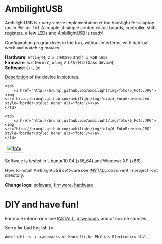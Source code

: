 AmbilightUSB
============

AmbilightUSB is a very simple implementation of the backlight for a laptop (as in Philips TV). A couple of simple printed circuit boards, controller, shift registers, a few LEDs and AmbilightUSB is ready!   

Configuration program lives in the tray, without interfering with habitual work and watching movies.   

**Hardware**: `ATtiny44`, `2 x 74HC595` and `4 x RGB LEDs`   
**Firmware**: written in `C`, using `V-USB` (HID Class device)   
**Software**: `C++`, `Qt`

[Description](http://brunql.github.com/ambilight/) of the device in pictures.   

<table>
<tr>
	<td>
		<a href="http://brunql.github.com/ambilight/img/foto/1_Foto.JPG"><img src="http://brunql.github.com/ambilight/img/foto/1_FotoPreview.JPG"  style="border-style: none" alt="foto"/></a>
	</td>

	<td>
		<a href="http://brunql.github.com/ambilight/img/foto/5_Foto.JPG"><img src="http://brunql.github.com/ambilight/img/foto/5_FotoPreview.JPG"  style="border-style: none" alt="foto"/></a>
	</td>

	<td>
		<a href="http://brunql.github.com/ambilight/img/foto/6_Foto.JPG"><img src="http://brunql.github.com/ambilight/img/foto/6_FotoPreview.JPG"  style="border-style: none" alt="foto"/></a>
	</td>
</tr>
</table>

Software is tested in Ubuntu 10.04 (x86_64) and Windows XP (x86).

How to install AmbilightUSB software see [INSTALL](https://github.com/brunql/AmbilightUSB/blob/master/INSTALL.md) document in project root directory.

**Change logs**: [software](https://github.com/brunql/AmbilightUSB/blob/master/Software/CHANGELOG.md), [firmware](https://github.com/brunql/AmbilightUSB/blob/master/Firmware/CHANGELOG.md), [hardware](https://github.com/brunql/AmbilightUSB/blob/master/Hardware/CHANGELOG.md)

DIY and have fun!
=================

For more information see [INSTALL](https://github.com/brunql/AmbilightUSB/blob/master/INSTALL.md), [downloads](http://github.com/brunql/AmbilightUSB/downloads), and of cource sources.

Sorry for bad English (=


`Ambilight is a trademarks of Koninklijke Philips Electronics N.V.`
